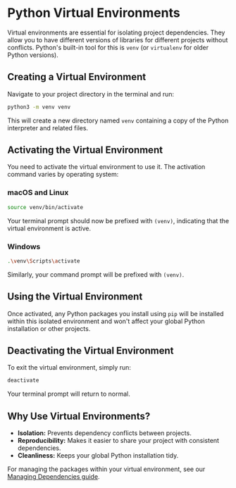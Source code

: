 # Python Virtual Environments

Virtual environments are essential for isolating project dependencies. They allow you to have different versions of libraries for different projects without conflicts. Python's built-in tool for this is `venv` (or `virtualenv` for older Python versions).

## Creating a Virtual Environment

Navigate to your project directory in the terminal and run:

```bash
python3 -m venv venv
```

This will create a new directory named `venv` containing a copy of the Python interpreter and related files.

## Activating the Virtual Environment

You need to activate the virtual environment to use it. The activation command varies by operating system:

### macOS and Linux

```bash
source venv/bin/activate
```

Your terminal prompt should now be prefixed with `(venv)`, indicating that the virtual environment is active.

### Windows

```bash
.\venv\Scripts\activate
```

Similarly, your command prompt will be prefixed with `(venv)`.

## Using the Virtual Environment

Once activated, any Python packages you install using `pip` will be installed within this isolated environment and won't affect your global Python installation or other projects.

## Deactivating the Virtual Environment

To exit the virtual environment, simply run:

```bash
deactivate
```

Your terminal prompt will return to normal.

## Why Use Virtual Environments?

  - **Isolation:** Prevents dependency conflicts between projects.
  - **Reproducibility:** Makes it easier to share your project with consistent dependencies.
  - **Cleanliness:** Keeps your global Python installation tidy.

For managing the packages within your virtual environment, see our [Managing Dependencies guide](./dependencies.md).
